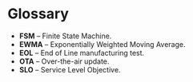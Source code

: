 # Glossary

- **FSM** – Finite State Machine.
- **EWMA** – Exponentially Weighted Moving Average.
- **EOL** – End of Line manufacturing test.
- **OTA** – Over-the-air update.
- **SLO** – Service Level Objective.

